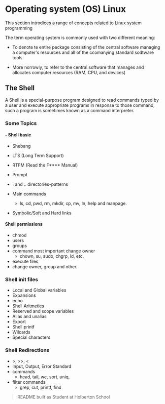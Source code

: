 # Operating system (OS) Linux  

This section introdices a range of concepts related to Linux system programming

The term operating system is commonly used with two different meaning:

 - To denote te entire package consisting of the central software managing a computer's resources and all of the ccomanying standard sodtware tools.

- More norrowly, to refer to the central software that manages and allocates computer resources (RAM, CPU, and devices)

## The Shell

A Shell is a special-purpose program designed to read commands typed by a user and execute appropriate programs in response to those command, such a program is sometimes known as a command interpreter.

### Some Topics

#### - Shell basic
  - Shebang 
  - LTS (Long Term Support)
  - RTFM (Read the F\*\*\*\* Manual)
  - Prompt
  - \. and \.\. directories-patterns
  - Main commands
      - ls, cd, pwd, rm, mkdir, cp, mv, ln, help and manpage.

- Symbolic/Soft and Hard links

#### Shell permissions 
- chmod
- users
- groups
- command most important change owner
   - chown, su, sudo, chgrp, id, etc.
- execute files
- change owner, group and other.

### Shell init files

- Local and Global variables
- Expansions
- echo 
- Shell Aritmetics
- Reserved and scope variables
- Alias and unalias
- Export
- Shell printf
- Wilcards
- Special characters

### Shell Redirections
- \>, >>, <
- Input, Output, Error Standard
- commands
  - head, tail, wc, sort, uniq,
- filter commands
  - grep, cut, printf, find
  
> README built as Student at Holberton School


